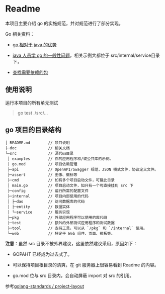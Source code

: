 # Readme

本项目主要介绍 go 的实施规范，并对规范进行了部分实现。

Go 相关资料：

- [go 相对于 java 的优势](doc/go-advantage.md)

- [java 人员学 go 的一般性问题](doc/go-common-qa.md)，相关示例大都位于 src/internal/service目录下，

- [查找需要依赖的包](https://pkg.go.dev/)

## 使用说明

运行本项目的所有单元测试

> go test ./src/...

## go 项目的目录结构

```
│ README.md        // 项目说明
├─doc              // 相关文档
└─src              // 源代码目录
 │ examples        // 你的应用程序和/或公共库的示例。
 │ go.mod          // 项目依赖管理
 ├─api             // OpenAPI/Swagger 规范，JSON 模式文件，协议定义文件。
 ├─assert          // 图像、徽标等
 ├─cmd             // 如有多个项目启动文件，可建此目录
 │ main.go         // 项目启动文件，如只有一个可直接挂到 src 下
 ├─config          // 运行所需的配置文件
 ├─internal        // 项目内部使用的代码
 │ ├─dao           // 访问数据库的代码
 │ ├─entity        // 数据实体
 │ └─service       // 服务实现
 ├─pkg             // 外部应用程序可以使用的库代码
 ├─test            // 额外的外部测试应用程序和测试数据
 ├─tool            // 支持工具。可以从 `/pkg` 和 `/internal` 使用。
 └─web             // 特定于 Web 组件、页面、模板等。
```

**注意**：虽然 src 目录不被外界建议，这里依然建议采用，原因如下：

- GOPAHT 已经成为过去式了。

- 可以保持项目根目录的清爽，在 git 服务器上很容易看到 Readme 的内容。

- go.mod 位与 src 目录内，会自动屏蔽 import 对 src 的引用。

参考[golang-standards / project-layout](https://gitcode.net/mirrors/golang-standards/project-layout/-/blob/master/README_zh.md)